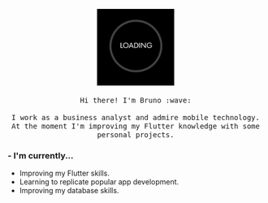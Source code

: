 
<p align="center">
  <img src="loading.gif" width="30%">
  <br><br>
  <samp>
    Hi there! I'm Bruno :wave:
    <br><br>
    I work as a business analyst and admire mobile technology. At the moment I'm improving my Flutter knowledge with some personal projects.
  </samp>
</p>
</p>

### - I'm currently...

- Improving my Flutter skills.
- Learning to replicate popular app development.
- Improving my database skills.
